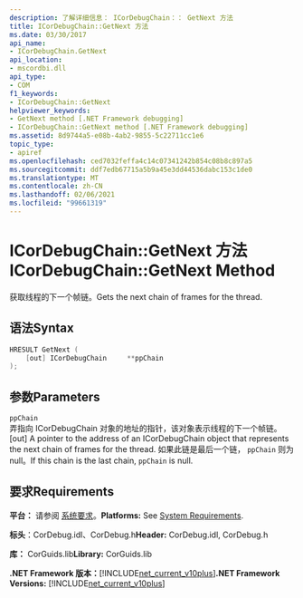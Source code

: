 ```yaml
---
description: 了解详细信息： ICorDebugChain：： GetNext 方法
title: ICorDebugChain::GetNext 方法
ms.date: 03/30/2017
api_name:
- ICorDebugChain.GetNext
api_location:
- mscordbi.dll
api_type:
- COM
f1_keywords:
- ICorDebugChain::GetNext
helpviewer_keywords:
- GetNext method [.NET Framework debugging]
- ICorDebugChain::GetNext method [.NET Framework debugging]
ms.assetid: 8d9744a5-e08b-4ab2-9855-5c22711cc1e6
topic_type:
- apiref
ms.openlocfilehash: ced7032feffa4c14c07341242b854c08b8c897a5
ms.sourcegitcommit: ddf7edb67715a5b9a45e3dd44536dabc153c1de0
ms.translationtype: MT
ms.contentlocale: zh-CN
ms.lasthandoff: 02/06/2021
ms.locfileid: "99661319"
---
```

# <a name="icordebugchaingetnext-method"></a><span data-ttu-id="936d6-103">ICorDebugChain::GetNext 方法</span><span class="sxs-lookup"><span data-stu-id="936d6-103">ICorDebugChain::GetNext Method</span></span>

<span data-ttu-id="936d6-104">获取线程的下一个帧链。</span><span class="sxs-lookup"><span data-stu-id="936d6-104">Gets the next chain of frames for the thread.</span></span>  
  
## <a name="syntax"></a><span data-ttu-id="936d6-105">语法</span><span class="sxs-lookup"><span data-stu-id="936d6-105">Syntax</span></span>  
  
```cpp  
HRESULT GetNext (  
    [out] ICorDebugChain     **ppChain  
);  
```  
  
## <a name="parameters"></a><span data-ttu-id="936d6-106">参数</span><span class="sxs-lookup"><span data-stu-id="936d6-106">Parameters</span></span>  

 `ppChain`  
 <span data-ttu-id="936d6-107">弄指向 ICorDebugChain 对象的地址的指针，该对象表示线程的下一个帧链。</span><span class="sxs-lookup"><span data-stu-id="936d6-107">[out] A pointer to the address of an ICorDebugChain object that represents the next chain of frames for the thread.</span></span> <span data-ttu-id="936d6-108">如果此链是最后一个链， `ppChain` 则为 null。</span><span class="sxs-lookup"><span data-stu-id="936d6-108">If this chain is the last chain, `ppChain` is null.</span></span>  
  
## <a name="requirements"></a><span data-ttu-id="936d6-109">要求</span><span class="sxs-lookup"><span data-stu-id="936d6-109">Requirements</span></span>  

 <span data-ttu-id="936d6-110">**平台：** 请参阅 [系统要求](../../get-started/system-requirements.md)。</span><span class="sxs-lookup"><span data-stu-id="936d6-110">**Platforms:** See [System Requirements](../../get-started/system-requirements.md).</span></span>  
  
 <span data-ttu-id="936d6-111">**标头**：CorDebug.idl、CorDebug.h</span><span class="sxs-lookup"><span data-stu-id="936d6-111">**Header:** CorDebug.idl, CorDebug.h</span></span>  
  
 <span data-ttu-id="936d6-112">**库：** CorGuids.lib</span><span class="sxs-lookup"><span data-stu-id="936d6-112">**Library:** CorGuids.lib</span></span>  
  
 <span data-ttu-id="936d6-113">**.NET Framework 版本：**[!INCLUDE[net_current_v10plus](../../../../includes/net-current-v10plus-md.md)]</span><span class="sxs-lookup"><span data-stu-id="936d6-113">**.NET Framework Versions:** [!INCLUDE[net_current_v10plus](../../../../includes/net-current-v10plus-md.md)]</span></span>
